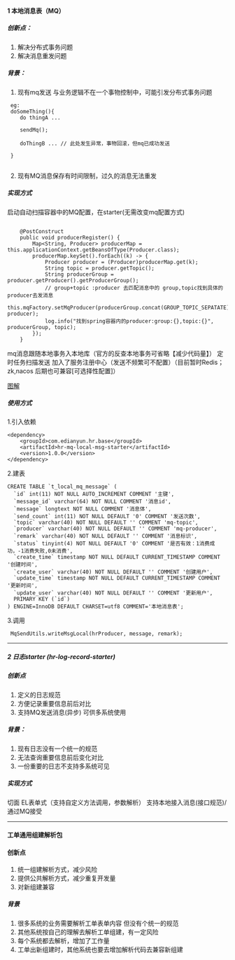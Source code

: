 #### 1 本地消息表（MQ）
##### 创新点：
1. 解决分布式事务问题
2. 解决消息重发问题
##### 背景：
1. 现有mq发送 与业务逻辑不在一个事物控制中，可能引发分布式事务问题
```
 eg:
 doSomeThing(){
    do thingA ...
    
    sendMq();
    
    doThingB ... // 此处发生异常，事物回滚，但mq已成功发送
 
 }
 
 ```
2. 现有MQ消息保存有时间限制，过久的消息无法重发

##### 实现方式
启动自动扫描容器中的MQ配置，在starter(无需改变mq配置方式)
```

    @PostConstruct
    public void producerRegister() {
        Map<String, Producer> producerMap = this.applicationContext.getBeansOfType(Producer.class);
        producerMap.keySet().forEach((k) -> {
            Producer producer = (Producer)producerMap.get(k);
            String topic = producer.getTopic();
            String producerGroup = producer.getProducer().getProducerGroup();
            // group+topic :producer 去匹配消息中的 group,topic找到具体的producer去发消息
            this.mqFactory.setMqProducer(producerGroup.concat(GROUP_TOPIC_SEPATATE).concat(topic), producer);
            log.info("找到spring容器内的producer:group:{},topic:{}", producerGroup, topic);
        });
    }

```
mq消息跟随本地事务入本地库（官方的反查本地事务可省略【减少代码量】）
定时任务扫描发送
加入了服务注册中心（发送不频繁可不配置）（目前暂时Redis；zk,nacos 后期也可兼容[可选择性配置]）

[图解](https://raw.githubusercontent.com/xiaomingxian/help-doc/main/%E5%88%9B%E6%96%B0/pic/%E6%B5%81%E7%A8%8B%E5%9B%BE.jpg)

##### 使用方式
1.引入依赖
```
<dependency>
    <groupId>com.edianyun.hr.base</groupId>
    <artifactId>hr-mq-local-msg-starter</artifactId>
    <version>1.0.0</version>
</dependency>
```
2.建表
```
CREATE TABLE `t_local_mq_message` (
  `id` int(11) NOT NULL AUTO_INCREMENT COMMENT '主键',
  `message_id` varchar(64) NOT NULL COMMENT '消息id',
  `message` longtext NOT NULL COMMENT '消息体',
  `send_count` int(11) NOT NULL DEFAULT '0' COMMENT '发送次数',
  `topic` varchar(40) NOT NULL DEFAULT '' COMMENT 'mq-topic',
  `producer` varchar(40) NOT NULL DEFAULT '' COMMENT 'mq-producer',
  `remark` varchar(40) NOT NULL DEFAULT '' COMMENT '消息标识',
  `status` tinyint(4) NOT NULL DEFAULT '0' COMMENT '是否有效：1消费成功，-1消费失败,0未消费',
  `create_time` timestamp NOT NULL DEFAULT CURRENT_TIMESTAMP COMMENT '创建时间',
  `create_user` varchar(40) NOT NULL DEFAULT '' COMMENT '创建用户',
  `update_time` timestamp NOT NULL DEFAULT CURRENT_TIMESTAMP COMMENT '更新时间',
  `update_user` varchar(40) NOT NULL DEFAULT '' COMMENT '更新用户',
  PRIMARY KEY (`id`)
) ENGINE=InnoDB DEFAULT CHARSET=utf8 COMMENT='本地消息表';
```
3.调用
```
 MqSendUtils.writeMsgLocal(hrProducer, message, remark);
```




<hr>

##### 2 日志starter (hr-log-record-starter)
##### 创新点
1. 定义的日志规范
2. 方便记录重要信息前后对比
3. 支持MQ发送消息(异步) 可供多系统使用
##### 背景：
1. 现有日志没有一个统一的规范 
2. 无法查询重要信息前后变化对比
3. 一份重要的日志不支持多系统可见
##### 实现方式
切面 
EL表单式（支持自定义方法调用，参数解析） 
支持本地接入消息(接口规范)/通过MQ接受

<hr>

#### 工单通用组建解析包
#### 创新点
1. 统一组建解析方式，减少风险
2. 提供公共解析方式，减少重复开发量
3. 对新组建兼容
##### 背景
1. 很多系统的业务需要解析工单表单内容 但没有个统一的规范
2. 其他系统按自己的理解去解析工单组建，有一定风险
3. 每个系统都去解析，增加了工作量
4. 工单出新组建时，其他系统也要去增加解析代码去兼容新组建










